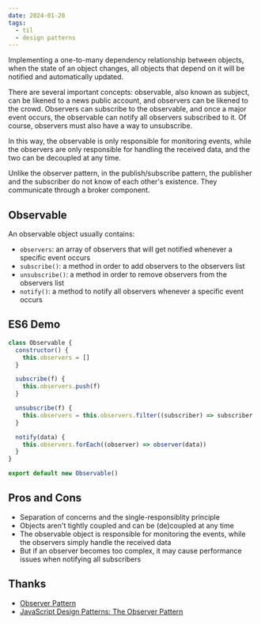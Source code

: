 ```yaml
---
date: 2024-01-20
tags:
  - til
  - design patterns
---
```


Implementing a one-to-many dependency relationship between objects, when the state of an object changes, all objects that depend on it will be notified and automatically updated.

There are several important concepts: observable, also known as subject, can be likened to a news public account, and observers can be likened to the crowd. Observers can subscribe to the observable, and once a major event occurs, the observable can notify all observers subscribed to it. Of course, observers must also have a way to unsubscribe.

In this way, the observable is only responsible for monitoring events, while the observers are only responsible for handling the received data, and the two can be decoupled at any time.

Unlike the observer pattern, in the publish/subscribe pattern, the publisher and the subscriber do not know of each other's existence. They communicate through a broker component.

## Observable

An observable object usually contains:

- `observers`: an array of observers that will get notified whenever a specific event occurs
- `subscribe()`: a method in order to add observers to the observers list
- `unsubscribe()`: a method in order to remove observers from the observers list
- `notify()`: a method to notify all observers whenever a specific event occurs

## ES6 Demo

```js
class Observable {
  constructor() {
    this.observers = []
  }

  subscribe(f) {
    this.observers.push(f)
  }

  unsubscribe(f) {
    this.observers = this.observers.filter((subscriber) => subscriber !== f)
  }

  notify(data) {
    this.observers.forEach((observer) => observer(data))
  }
}

export default new Observable()
```

## Pros and Cons

- Separation of concerns and the single-responsiblity principle
- Objects aren't tightly coupled and can be (de)coupled at any time
- The observable object is responsible for monitoring the events, while the observers simply handle the received data
- But if an observer becomes too complex, it may cause performance issues when notifying all subscribers

## Thanks

- [Observer Pattern](https://www.patterns.dev/vanilla/observer-pattern)
- [JavaScript Design Patterns: The Observer Pattern](https://www.sitepoint.com/javascript-design-patterns-observer-pattern/)
